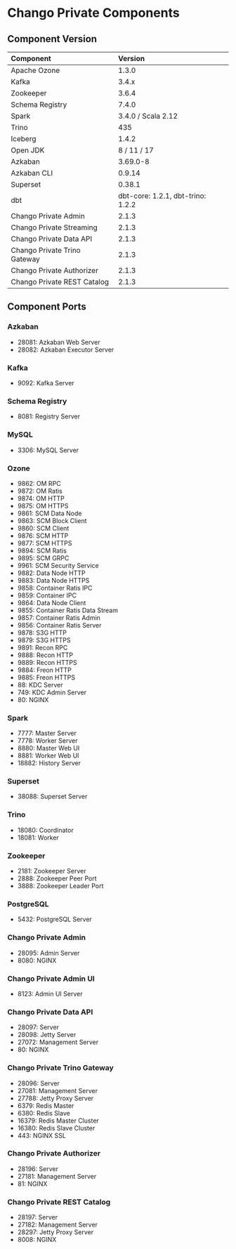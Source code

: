 # Chango Private Components


## Component Version


| Component                     | Version                           | 
|:------------------------------|:----------------------------------| 
| Apache Ozone                  | 1.3.0                             | 
| Kafka                         | 3.4.x                             | 
| Zookeeper                     | 3.6.4                             | 
| Schema Registry               | 7.4.0                             | 
| Spark                         | 3.4.0 / Scala 2.12                | 
| Trino                         | 435                               | 
| Iceberg                       | 1.4.2                             | 
| Open JDK                      | 8 / 11 / 17                       | 
| Azkaban                       | 3.69.0-8                          | 
| Azkaban CLI                   | 0.9.14                            |
| Superset                      | 0.38.1                            | 
| dbt                           | dbt-core: 1.2.1, dbt-trino: 1.2.2 |
| Chango Private Admin          | 2.1.3                             | 
| Chango Private Streaming      | 2.1.3                             | 
| Chango Private Data API       | 2.1.3                             | 
| Chango Private Trino Gateway  | 2.1.3                             | 
| Chango Private Authorizer     | 2.1.3                             | 
| Chango Private REST Catalog   | 2.1.3                             |

## Component Ports

### Azkaban
- 28081: Azkaban Web Server
- 28082: Azkaban Executor Server

### Kafka
- 9092: Kafka Server

### Schema Registry
- 8081: Registry Server

### MySQL
- 3306: MySQL Server

### Ozone
- 9862: OM RPC
- 9872: OM Ratis
- 9874: OM HTTP
- 9875: OM HTTPS
- 9861: SCM Data Node
- 9863: SCM Block Client
- 9860: SCM Client
- 9876: SCM HTTP
- 9877: SCM HTTPS
- 9894: SCM Ratis
- 9895: SCM GRPC
- 9961: SCM Security Service
- 9882: Data Node HTTP
- 9883: Data Node HTTPS
- 9858: Container Ratis IPC
- 9859: Container IPC
- 9864: Data Node Client
- 9855: Container Ratis Data Stream
- 9857: Container Ratis Admin
- 9856: Container Ratis Server
- 9878: S3G HTTP
- 9879: S3G HTTPS
- 9891: Recon RPC
- 9888: Recon HTTP
- 9889: Recon HTTPS
- 9884: Freon HTTP
- 9885: Freon HTTPS
- 88: KDC Server
- 749: KDC Admin Server
- 80: NGINX

### Spark
- 7777: Master Server
- 7778: Worker Server
- 8880: Master Web UI
- 8881: Worker Web UI
- 18882: History Server

### Superset
- 38088: Superset Server

### Trino
- 18080: Coordinator 
- 18081: Worker

### Zookeeper
- 2181: Zookeeper Server 
- 2888: Zookeeper Peer Port 
- 3888: Zookeeper Leader Port

### PostgreSQL
- 5432: PostgreSQL Server

### Chango Private Admin
- 28095: Admin Server 
- 8080: NGINX

### Chango Private Admin UI
- 8123: Admin UI Server

### Chango Private Data API
- 28097: Server 
- 28098: Jetty Server 
- 27072: Management Server 
- 80: NGINX

### Chango Private Trino Gateway
- 28096: Server 
- 27081: Management Server 
- 27788: Jetty Proxy Server 
- 6379: Redis Master
- 6380: Redis Slave
- 16379: Redis Master Cluster
- 16380: Redis Slave Cluster
- 443: NGINX SSL

### Chango Private Authorizer
- 28196: Server 
- 27181: Management Server 
- 81: NGINX

### Chango Private REST Catalog
- 28197: Server 
- 27182: Management Server 
- 28297: Jetty Proxy Server 
- 8008: NGINX


